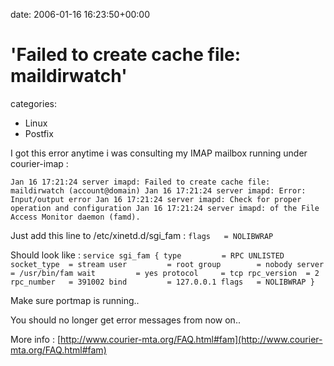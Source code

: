 


date: 2006-01-16 16:23:50+00:00


# 'Failed to create cache file: maildirwatch'

categories:
- Linux
- Postfix


I got this error anytime i was consulting my IMAP mailbox running under courier-imap :

`Jan 16 17:21:24 server imapd: Failed to create cache file: maildirwatch (account@domain)
Jan 16 17:21:24 server imapd: Error: Input/output error
Jan 16 17:21:24 server imapd: Check for proper operation and configuration
Jan 16 17:21:24 server imapd: of the File Access Monitor daemon (famd).
`

<!-- more -->

Just add this line to /etc/xinetd.d/sgi_fam :
`flags   = NOLIBWRAP`

Should look like : 
`service sgi_fam
{
        type         = RPC UNLISTED
        socket_type  = stream
        user         = root
        group        = nobody
        server       = /usr/bin/fam
        wait         = yes
        protocol     = tcp
        rpc_version  = 2
        rpc_number   = 391002
        bind         = 127.0.0.1
        flags   = NOLIBWRAP
}`

Make sure portmap is running..

You should no longer get error messages from now on..

More info : [http://www.courier-mta.org/FAQ.html#fam](http://www.courier-mta.org/FAQ.html#fam)
